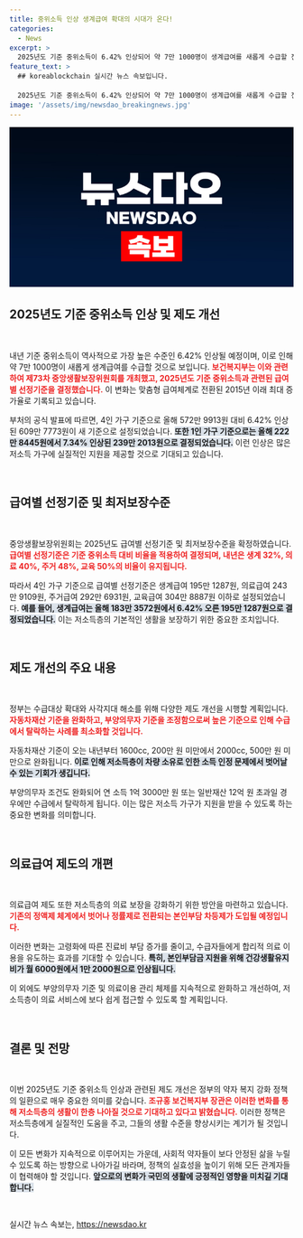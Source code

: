 ```yaml
---
title: 중위소득 인상 생계급여 확대의 시대가 온다!
categories:
  - News
excerpt: >
  2025년도 기준 중위소득이 6.42% 인상되어 약 7만 1000명이 생계급여를 새롭게 수급할 전망. 정부는 저소득층 지원 강화를 위한 제도 개선을 적극 추진한다고 밝히며 생활 안정에 대한 기대감을 높이고 있다.
feature_text: >
  ## koreablockchain 실시간 뉴스 속보입니다.

  2025년도 기준 중위소득이 6.42% 인상되어 약 7만 1000명이 생계급여를 새롭게 수급할 전망. 정부는 저소득층 지원 강화를 위한 제도 개선을 적극 추진한다고 밝히며 생활 안정에 대한 기대감을 높이고 있다.
image: '/assets/img/newsdao_breakingnews.jpg'
---
```


<p><img src="/assets/img/newsdao_breakingnews.jpg" alt="koreablockchain 속보" /></p>

<h2 data-ke-size="size26">2025년도 기준 중위소득 인상 및 제도 개선</h2>

<p data-ke-size="size16">&nbsp;</p>

<p>내년 기준 중위소득이 역사적으로 가장 높은 수준인 6.42% 인상될 예정이며, 이로 인해 약 7만 1000명이 새롭게 생계급여를 수급할 것으로 보입니다. <b><span style="color: #ee2323;">보건복지부는 이와 관련하여 제73차 중앙생활보장위원회를 개최했고, 2025년도 기준 중위소득과 관련된 급여별 선정기준을 결정했습니다.</span></b> 이 변화는 맞춤형 급여체계로 전환된 2015년 이래 최대 증가율로 기록되고 있습니다.</p>

<p>부처의 공식 발표에 따르면, 4인 가구 기준으로 올해 572만 9913원 대비 6.42% 인상된 609만 7773원이 새 기준으로 설정되었습니다. <b><span style="background-color: #21538527;">또한 1인 가구 기준으로는 올해 222만 8445원에서 7.34% 인상된 239만 2013원으로 결정되었습니다.</span></b> 이런 인상은 많은 저소득 가구에 실질적인 지원을 제공할 것으로 기대되고 있습니다.</p>

<p data-ke-size="size16">&nbsp;</p>

<h2 data-ke-size="size26">급여별 선정기준 및 최저보장수준</h2>

<p data-ke-size="size16">&nbsp;</p>

<p>중앙생활보장위원회는 2025년도 급여별 선정기준 및 최저보장수준을 확정하였습니다. <b><span style="color: #ee2323;">급여별 선정기준은 기준 중위소득 대비 비율을 적용하여 결정되며, 내년은 생계 32%, 의료 40%, 주거 48%, 교육 50%의 비율이 유지됩니다.</span></b></p>

<p>따라서 4인 가구 기준으로 급여별 선정기준은 생계급여 195만 1287원, 의료급여 243만 9109원, 주거급여 292만 6931원, 교육급여 304만 8887원 이하로 설정되었습니다. <b><span style="background-color: #21538527;">예를 들어, 생계급여는 올해 183만 3572원에서 6.42% 오른 195만 1287원으로 결정되었습니다.</span></b> 이는 저소득층의 기본적인 생활을 보장하기 위한 중요한 조치입니다.</p>

<p data-ke-size="size16">&nbsp;</p>

<h2 data-ke-size="size26">제도 개선의 주요 내용</h2>

<p data-ke-size="size16">&nbsp;</p>

<p>정부는 수급대상 확대와 사각지대 해소를 위해 다양한 제도 개선을 시행할 계획입니다. <b><span style="color: #ee2323;">자동차재산 기준을 완화하고, 부양의무자 기준을 조정함으로써 높은 기준으로 인해 수급에서 탈락하는 사례를 최소화할 것입니다.</span></b> </p>

<p>자동차재산 기준이 오는 내년부터 1600cc, 200만 원 미만에서 2000cc, 500만 원 미만으로 완화됩니다. <b><span style="background-color: #21538527;">이로 인해 저소득층이 차량 소유로 인한 소득 인정 문제에서 벗어날 수 있는 기회가 생깁니다.</span></b> </p>

<p>부양의무자 조건도 완화되어 연 소득 1억 3000만 원 또는 일반재산 12억 원 초과일 경우에만 수급에서 탈락하게 됩니다. 이는 많은 저소득 가구가 지원을 받을 수 있도록 하는 중요한 변화를 의미합니다.</p>

<p data-ke-size="size16">&nbsp;</p>

<h2 data-ke-size="size26">의료급여 제도의 개편</h2>

<p data-ke-size="size16">&nbsp;</p>

<p>의료급여 제도 또한 저소득층의 의료 보장을 강화하기 위한 방안을 마련하고 있습니다. <b><span style="color: #ee2323;">기존의 정액제 체계에서 벗어나 정률제로 전환되는 본인부담 차등제가 도입될 예정입니다.</span></b> </p>

<p>이러한 변화는 고령화에 따른 진료비 부담 증가를 줄이고, 수급자들에게 합리적 의료 이용을 유도하는 효과를 기대할 수 있습니다. <b><span style="background-color: #21538527;">특히, 본인부담금 지원을 위해 건강생활유지비가 월 6000원에서 1만 2000원으로 인상됩니다.</span></b></p>

<p>이 외에도 부양의무자 기준 및 의료이용 관리 체제를 지속적으로 완화하고 개선하여, 저소득층이 의료 서비스에 보다 쉽게 접근할 수 있도록 할 계획입니다.</p>

<p data-ke-size="size16">&nbsp;</p>

<h2 data-ke-size="size26">결론 및 전망</h2>

<p data-ke-size="size16">&nbsp;</p>

<p>이번 2025년도 기준 중위소득 인상과 관련된 제도 개선은 정부의 약자 복지 강화 정책의 일환으로 매우 중요한 의미를 갖습니다. <b><span style="color: #ee2323;">조규홍 보건복지부 장관은 이러한 변화를 통해 저소득층의 생활이 한층 나아질 것으로 기대하고 있다고 밝혔습니다.</span></b> 이러한 정책은 저소득층에게 실질적인 도움을 주고, 그들의 생활 수준을 향상시키는 계기가 될 것입니다. </p>

<p>이 모든 변화가 지속적으로 이루어지는 가운데, 사회적 약자들이 보다 안정된 삶을 누릴 수 있도록 하는 방향으로 나아가길 바라며, 정책의 실효성을 높이기 위해 모든 관계자들이 협력해야 할 것입니다. <b><span style="background-color: #21538527;">앞으로의 변화가 국민의 생활에 긍정적인 영향을 미치길 기대합니다.</span></b></p>

<p data-ke-size="size16">&nbsp;</p>
실시간 뉴스 속보는, <a href="https://newsdao.kr" rel="dofollow">https://newsdao.kr</a>


